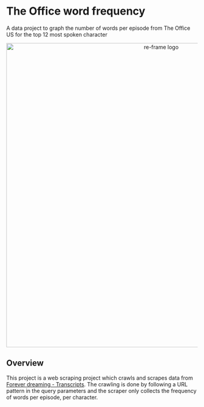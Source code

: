 
# The Office word frequency 
A data project to graph the number of words per episode from The Office US for the top 12 most spoken character
<br>
<p align="center"><img src="https://user-images.githubusercontent.com/33188934/127148143-a4a703ff-93cc-42d3-b0e8-5ea1f5d48590.png" alt="re-frame logo" width=800></a></p>

## Overview 
This project is a web scraping project which crawls and scrapes data from [Forever dreaming - Transcripts](https://transcripts.foreverdreaming.org/). The crawling is done by following a URL pattern in the query parameters and the scraper only collects the frequency of words per episode, per character. 



